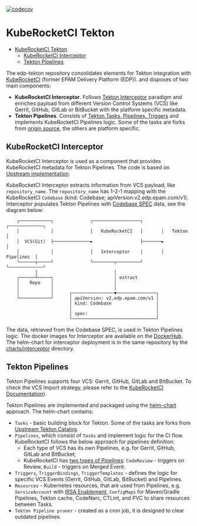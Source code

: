 [![codecov](https://codecov.io/gh/epam/edp-tekton/branch/master/graph/badge.svg?token=P2RDX1F68O)](https://codecov.io/gh/epam/edp-tekton)

# KubeRocketCI Tekton
<!-- TOC -->

- [KubeRocketCI Tekton](#kuberocketci-tekton)
  - [KubeRocketCI Interceptor](#edp-interceptor)
  - [Tekton Pipelines](#tekton-pipelines)

<!-- /TOC -->

The edp-tekton repository consolidates elements for Tekton integration with [KubeRocketCI](https://docs.kuberocketci.io) (former EPAM Delivery Platform (EDP)).
and disposes of two main components:

- **KubeRocketCI Interceptor**. Follows [Tekton Interceptor](https://tekton.dev/vault/triggers-main/clusterinterceptors/) paradigm and enriches payload from different Version Control Systems (VCS) like Gerrit, GitHub, GitLab or BitBucket with the platform specific metadata.
- **Tekton Pipelines**. Consists of [Tekton Tasks, Pipelines, Triggers](https://tekton.dev/docs/pipelines/) and implements KubeRocketCI Pipelines logic. Some of the tasks are forks from [origin source](https://github.com/tektoncd/catalog), the others are platform specific.

## KubeRocketCI Interceptor

KubeRocketCI Interceptor is used as a component that provides KubeRocketCI metadata for Tekton Pipelines. The code is based on [Upstream implementation](https://github.com/tektoncd/triggers/tree/main/pkg/interceptors).

KubeRocketCI Interceptor extracts information from VCS payload, like `repository_name`. The `repository_name` has 1-2-1 mapping with the KubeRocketCI `Codebase` (kind: Codebase; apiVersion:v2.edp.epam.com/v1). Interceptor populates Tekton Pipelines with [Codebase SPEC](https://github.com/epam/edp-codebase-operator/blob/master/docs/api.md#codebasespec) data, see the diagram below:

        ┌────────────┐              ┌──────────────────┐       ┌─────────────┐
        │            │              │   KubeRocketCI   │       │   Tekton    │
        │  VCS(Git)  ├──────────────►                  ├───────►             │
        │            │              │   Interceptor    │       │  Pipelines  │
        └──────┬─────┘              └────────┬─────────┘       └─────────────┘
               │                             │
        ┌──────┴─────┐                       │ extract
        │    Repo    │                       │
        │            │                       │
        │            │      ┌────────────────▼───────────────┐
        └────────────┘      │ apiVersion: v2.edp.epam.com/v1 │
                            │ kind: Codebase                 │
                            │                                │
                            │ spec:                          │
                            └────────────────────────────────┘

The data, retrieved from the Codebase SPEC, is used in Tekton Pipelines logic.
The docker images for Interceptor are available on the [DockerHub](https://hub.docker.com/repository/docker/epamedp/edp-tekton).
The helm-chart for interceptor deployment is in the same repository by the [charts/interceptor](./charts/pipelines-library/values.yaml#L146) directory.

## Tekton Pipelines

Tekton Pipelines supports four VCS: Gerrit, GitHub, GitLab and BitBucket. To check the VCS Import strategy, please refer to the [KubeRocketCI Documentation](https://docs.kuberocketci.io)).

Tekton Pipelines are implemented and packaged using the [helm-chart](./charts/pipelines-library/) approach. The helm-chart contains:

- `Tasks` - basic building block for Tekton. Some of the tasks are forks from [Upstream Tekton Catalog](https://github.com/tektoncd/catalog).
- `Pipelines`, which consist of `Tasks` and implement logic for the CI flow. KubeRocketCI follows the below approach for pipelines definition:
  - Each type of VCS has its own Pipelines, e.g. for Gerrit, GitHub, GitLab and BitBucket;
  - KubeRocketCI has [two types of Pipelines](https://docs.kuberocketci.io/docs/operator-guide/ci/tekton-overview): `CodeReview` - triggers on Review, `Build` - triggers on Merged Event.
- `Triggers`, `TriggerBindings`, `TriggerTemplates` - defines the logic for specific VCS Events (Gerrit, GitHub, GitLab, BitBucket) and Pipelines.
- `Resources` - Kubernetes resources, that are used from Pipelines, e.g. `ServiceAccount` with [IRSA Enablement](https://docs.kuberocketci.io/docs/developer-guide/aws-reference-architecture#iam-roles-for-service-accounts-irsa), `ConfigMaps` for Maven/Gradle Pipelines, Tekton cache, CodeNarc, CTLint, and PVC to share resources between Tasks.
- `Tekton Pipeline pruner` - created as a cron job, it is designed to clear outdated pipelines.
